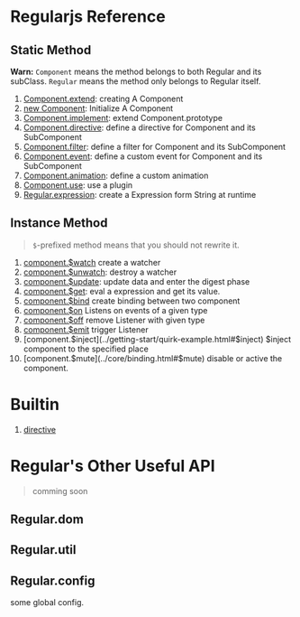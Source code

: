 # Regularjs Reference



## Static Method

__Warn:__ `Component` means the method belongs to both Regular and its subClass. `Regular` means the method only belongs to Regular itself.

1. [Component.extend](../core/class.html#extend):       creating A Component
7. [new Component](../core/class.html#instance):        Initialize A Component
1. [Component.implement](../core/class.html#implement): extend Component.prototype
2. [Component.directive](../core/directive.md):          define a directive for Component and its SubComponent
3. [Component.filter](../core/filter.md):             define a filter for Component and its SubComponent
4. [Component.event](../core/event.md):               define a custom event for Component and its SubComponent
5. [Component.animation](../core/animation.md):             define a custom animation
6. [Component.use](../core/use.md):                   use a plugin
7. [Regular.expression](../syntax/expression.html#expression):  create a Expression form String at runtime



## Instance Method

> `$`-prefixed method means that you should not rewrite it.

1. [component.$watch](../core/binding.html#watch)         create a watcher
2. [component.$unwatch](../core/binding.html#unwatch):    destroy a watcher
3. [component.$update](../core/binding.html#update):      update data and enter the digest phase
4. [component.$get](../core/binding.html#get):            eval a expression and get its value.
5. [component.$bind](../core/binding.html#bind)           create binding between two component
6. [component.$on](../core/message.html#on)               Listens on events of a given type
7. [component.$off](../core/message.html#off)             remove Listener with given type
8. [component.$emit](../core/message.html#emit)           trigger Listener
9. [component.$inject](../getting-start/quirk-example.html#$inject) $inject component to the specified place
10. [component.$mute](../core/binding.html#$mute) disable or active the component.



# Builtin

1. [directive](../core/directive.html#builtin)

# Regular's Other Useful API

> comming soon


## Regular.dom


## Regular.util




## Regular.config

some global config.

